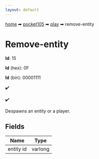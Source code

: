```yaml
---
layout: default
---
```


[home](/) ➡ [pocket105](/protocol/pocket105) ➡ [play](/protocol/pocket105/play) ➡ remove-entity

# Remove-entity

**Id**: 15

**Id** (hex): 0F

**Id** (bin): 00001111

✔️

✔️

Despawns an entity or a player.

## Fields

Name | Type
---|---
entity id | varlong


